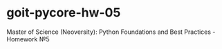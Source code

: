 # goit-pycore-hw-05
Master of Science (Neoversity): Python Foundations and Best Practices - Homework №5
